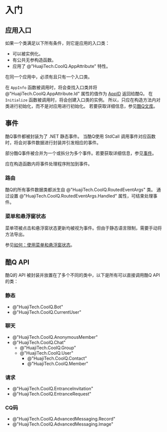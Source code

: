 # 入门

## 应用入口

如果一个类满足以下所有条件，则它是应用的入口类：

- 可以被实例化。
- 有公共无参构造函数。
- 应用了 @"HuajiTech.CoolQ.AppAttribute" 特性。

在同一个应用中，必须有且只有一个入口类。

在 `AppInfo` 函数被调用时，将会查找入口类并将 @"HuajiTech.CoolQ.AppAttribute.Id" 属性的值作为 [AppID](https://docs.cqp.im/dev/v9/appid/) 返回给酷Q。
在 `Initialize` 函数被调用时，将会创建入口类的实例。
所以，只应在构造方法内对类进行初始化，而不是对应用进行初始化。
若要获取详细信息，参见[酷Q文库](https://docs.cqp.im/dev/v9/tips/#%E5%90%AF%E5%8A%A8-%E5%88%9D%E5%A7%8B%E5%8C%96)。

## 事件

酷Q事件都被封装为了 .NET 静态事件。
当酷Q使用 StdCall 调用事件对应函数时，将会对事件数据进行封装并引发相应的事件。

部分酷Q事件被合并为一个或拆分为多个事件。若要获取详细信息，参见[事件](events.md)。

应在构造函数内将事件处理程序附加到事件。

### 路由

酷Q的所有事件数据类都派生自 @"HuajiTech.CoolQ.RoutedEventArgs" 类。
通过设置 @"HuajiTech.CoolQ.RoutedEventArgs.Handled" 属性，可结束处理事件。

### 菜单和悬浮窗状态

菜单项被点击和悬浮窗状态更新均被视为事件。但由于静态语言限制，需要手动将方法导出。

参见[如何：使用菜单和悬浮窗状态](howto_use_menus_and_statuses.md)。

## 酷Q API

酷Q的 API 被封装并放置在了多个不同的类中，以下是所有可以直接调用酷Q API 的类：

### 静态

- @"HuajiTech.CoolQ.Bot"
- @"HuajiTech.CoolQ.CurrentUser"

### 聊天

- @"HuajiTech.CoolQ.AnonymousMember"
- @"HuajiTech.CoolQ.Chat"
     - @"HuajiTech.CoolQ.Group"
     - @"HuajiTech.CoolQ.User"
         - @"HuajiTech.CoolQ.Contact"
         - @"HuajiTech.CoolQ.Member"

### 请求

- @"HuajiTech.CoolQ.EntranceInvitation"
- @"HuajiTech.CoolQ.EntranceRequest"

### CQ码

- @"HuajiTech.CoolQ.AdvancedMessaging.Record"
- @"HuajiTech.CoolQ.AdvancedMessaging.Image"
